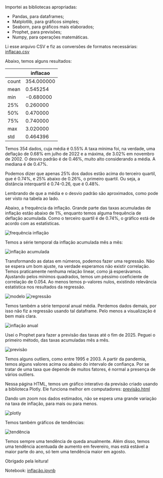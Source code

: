 Importei as bibliotecas apropriadas:

- Pandas, para dataframes;
- Matplotlib, para gráficos simples;
- Seaborn, para gráficos mais elaborados;
- Prophet, para previsões;
- Numpy, para operações matemáticas.

Li esse arquivo CSV e fiz as conversões de formatos necessárias: [inflacao.csv](https://github.com/mths-andrade/inflacao/blob/4865f30272b3d0077b4b4665258e5227454a633f/inflacao.csv)

Abaixo, temos alguns resultados:

|  | inflacao |
| --- | --- |
| count | 354.000000 |
| mean | 0.545254 |
| min | -0.680000 |
| 25% | 0.260000 |
| 50% | 0.470000 |
| 75% | 0.740000 |
| max | 3.020000 |
| std | 0.464396 |

Temos 354 dados, cuja média é 0.55% A taxa mínima foi, na verdade, uma deflação de 0.68% em julho de 2022 e a máxima, de 3.02% em novembro de 2002. O desvio padrão é de 0.46%, muito alto considerando a média. A mediana é de 0.47%. 

Podemos dizer que apenas 25% dos dados estão acima do terceiro quartil, que é 0.74%, e 25% abaixo de 0.26%, o primeiro quartil. Ou seja, a distância interquartil é 0.74-0.26, que é 0.48%.

Lembrando de que a média e o desvio padrão são aproximados, como pode ser visto na tabela ao lado.

Abaixo, a frequência da inflação. Grande parte das taxas acumuladas de inflação estão abaixo de 1%, enquanto temos alguma frequência de deflação acumulada. Como o terceiro quartil é de 0.74%, o gráfico está de acordo com as estatísticas.

![frequência inflação](https://github.com/mths-andrade/inflacao/assets/159069202/bc5f6bbd-4fc9-44e5-9f9d-87d6cf90a24d)

Temos a série temporal da inflação acumulada mês a mês:

![inflação acumulada](https://github.com/user-attachments/assets/e199d09f-08e8-4ae1-a8f4-a7ac1ad510e7)

Transformando as datas em números, podemos fazer uma regressão. Não se espera um bom ajuste, na verdade esperamos não existir correlação. Temos praticamente nenhuma relação linear, como já esperávamos. Ajustando pelos mínimos quadrados, temos um péssimo coeficiente de correlação de 0.054. Ao menos temos p-valores nulos, existindo relevância estatística nos resultados da regressão.

![modelo](https://github.com/mths-andrade/inflacao/assets/159069202/7bcf3622-c16f-49b3-a5f5-eef5a1a54a98)
![regressão](https://github.com/mths-andrade/inflacao/assets/159069202/bdca24d8-ab46-4ea3-9fd7-ca44968e9555)

Temos também a série temporal anual média. Perdemos dados demais, por isso não fiz a regressão usando tal dataframe. Pelo menos a visualização é bem mais clara.

![inflação anual](https://github.com/mths-andrade/inflacao/assets/159069202/af02081b-1696-459b-b36a-09634dc50506)

Usei o Prophet para fazer a previsão das taxas até o fim de 2025. Peguei o primeiro método, das taxas acumuladas mês a mês.

![previsão](https://github.com/mths-andrade/inflacao/assets/159069202/e206f5ee-93c5-4689-8442-43b3d7332f80)

Temos alguns outliers, como entre 1995 e 2003. A partir da pandemia, temos alguns valores acima ou abaixo do intervalo de confiança. Por se tratar de uma taxa que depende de muitos fatores, é normal a presença de vários outliers. 

Nessa página HTML, temos um gráfico interativo da previsão criado usando a biblioteca Plotly. Ele funciona melhor em computadores: [previsão.html](https://github.com/mths-andrade/inflacao/blob/730239996d8a1f7bb5aa201f22d5180d92140a5f/inflacao.html)

Dando um zoom nos dados estimados, não se espera uma grande variação na taxa de inflação, para mais ou para menos.

![plotly](https://github.com/user-attachments/assets/d175cbd7-ae54-44cd-9600-322793b7824e)

Temos também gráficos de tendências:

![tendência](https://github.com/mths-andrade/inflacao/assets/159069202/9837d976-fd02-46cb-8a3a-8d57825b7c15)

Temos sempre uma tendência de queda anualmente. Além disso, temos uma tendência acentuada de aumento em fevereiro, mas está estável a maior parte do ano, só tem uma tendência maior em agosto.

Obrigado pela leitura!

Notebook: [inflação.ipynb](https://github.com/mths-andrade/inflacao/blob/83f5cfa1ca267c16a510531e1724846a1b564013/infla%C3%A7%C3%A3o.ipynb)

